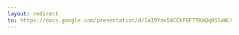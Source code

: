```yaml
---
layout: redirect
to: https://docs.google.com/presentation/d/1aI9Ynx5dCCkF8F7TKmQqHSSaWLVuSh7N9vb1oZs7gXE/edit?usp=sharing
---
```

